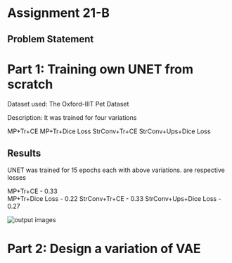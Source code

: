 # Assignment 21-B

## Problem Statement

# Part 1: Training own UNET from scratch

Dataset used: The Oxford-IIIT Pet Dataset

Description: It was trained for four variations

MP+Tr+CE
MP+Tr+Dice Loss
StrConv+Tr+CE
StrConv+Ups+Dice Loss

## Results

UNET was trained for 15 epochs each with above variations. are respective losses 

MP+Tr+CE               -  0.33   
MP+Tr+Dice Loss        -  0.22
StrConv+Tr+CE          -  0.33
StrConv+Ups+Dice Loss  -  0.27

![output images](output.png)


# Part 2: Design a variation of VAE









